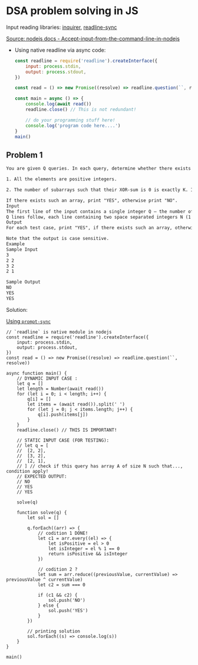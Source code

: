 # DSA problem solving in JS

Input reading libraries: [inquirer](https://github.com/SBoudrias/Inquirer.js), [readline-sync](https://www.npmjs.com/package/readline-sync)

[Source: nodejs docs - Accept-input-from-the-command-line-in-nodejs](https://nodejs.dev/learn/accept-input-from-the-command-line-in-nodejs)

- Using native readline via async code:

	```js
	const readline = require('readline').createInterface({
		input: process.stdin,
		output: process.stdout,
	})

	const read = () => new Promise((resolve) => readline.question(``, resolve))

	const main = async () => {
		console.log(await read())
		readline.close() // This is not redundant!

		// do your programming stuff here!
		console.log('program code here....')
	}
	main()
	```

## Problem 1

```txt
You are given Q queries. In each query, determine whether there exists an array A of size N such that:

1. All the elements are positive integers.

2. The number of subarrays such that their XOR-sum is 0 is exactly K. In other words, there are exactly K pairs of integers (l, r) such that 1 ≤ l ≤ r ≤ N and Al ⊕ Al+1 ⊕ ... Ar = 0.

If there exists such an array, print "YES", otherwise print "NO".
Input
The first line of the input contains a single integer Q — the number of queries (1 ≤ Q ≤ 105).
Q lines follow, each line containing two space separated integers N (1 ≤ N ≤ 1000) and K (1 ≤ K ≤ N(N+1)/2).
Output
For each test case, print "YES", if there exists such an array, otherwise print "NO" (without the quotes).

Note that the output is case sensitive.
Example
Sample Input
3
2 2
3 2
2 1

Sample Output
NO
YES
YES
```

Solution:

[Using `prompt-sync`](using-prompt-sync.md)

```
// `readline` is native module in nodejs
const readline = require('readline').createInterface({
	input: process.stdin,
	output: process.stdout,
})
const read = () => new Promise((resolve) => readline.question(``, resolve))

async function main() {
	// DYNAMIC INPUT CASE :
	let q = []
	let length = Number(await read())
	for (let i = 0; i < length; i++) {
		q[i] = []
		let items = (await read()).split(' ')
		for (let j = 0; j < items.length; j++) {
			q[i].push(items[j])
		}
	}
	readline.close() // THIS IS IMPORTANT!

	// STATIC INPUT CASE (FOR TESTING):
	// let q = [
	// 	[2, 2],
	// 	[3, 2],
	// 	[2, 1],
	// ] // check if this query has array A of size N such that..., condition apply!
	// EXPECTED OUTPUT:
	// NO
	// YES
	// YES

	solve(q)

	function solve(q) {
		let sol = []

		q.forEach((arr) => {
			// codition 1 DONE!
			let c1 = arr.every((el) => {
				let isPositive = el > 0
				let isInteger = el % 1 == 0
				return isPositive && isInteger
			})

			// codition 2 ?
			let sum = arr.reduce((previousValue, currentValue) => previousValue ^ currentValue)
			let c2 = sum === 0

			if (c1 && c2) {
				sol.push('NO')
			} else {
				sol.push('YES')
			}
		})

		// printing solution
		sol.forEach((s) => console.log(s))
	}
}

main()
```
